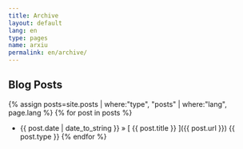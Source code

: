 ```yaml
---
title: Archive
layout: default
lang: en
type: pages
name: arxiu
permalink: en/archive/
---
```


## Blog Posts

{% assign posts=site.posts | where:"type", "posts" | where:"lang", page.lang %} 
{% for post in posts %}
  * {{ post.date | date_to_string }} &raquo; [ {{ post.title }} ]({{ post.url }}) {{ post.type }}
{% endfor %}
